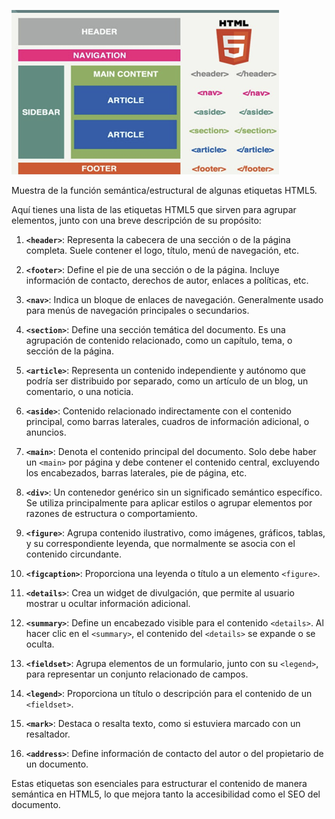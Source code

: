 ![Muestra de la función semántica/estructural de algunas etiquetas HTML5](image.png)

Muestra de la función semántica/estructural de algunas etiquetas HTML5.

Aquí tienes una lista de las etiquetas HTML5 que sirven para agrupar elementos, junto con una breve descripción de su propósito:

1. **`<header>`**: Representa la cabecera de una sección o de la página completa. Suele contener el logo, título, menú de navegación, etc.

2. **`<footer>`**: Define el pie de una sección o de la página. Incluye información de contacto, derechos de autor, enlaces a políticas, etc.

3. **`<nav>`**: Indica un bloque de enlaces de navegación. Generalmente usado para menús de navegación principales o secundarios.

4. **`<section>`**: Define una sección temática del documento. Es una agrupación de contenido relacionado, como un capítulo, tema, o sección de la página.

5. **`<article>`**: Representa un contenido independiente y autónomo que podría ser distribuido por separado, como un artículo de un blog, un comentario, o una noticia.

6. **`<aside>`**: Contenido relacionado indirectamente con el contenido principal, como barras laterales, cuadros de información adicional, o anuncios.

7. **`<main>`**: Denota el contenido principal del documento. Solo debe haber un `<main>` por página y debe contener el contenido central, excluyendo los encabezados, barras laterales, pie de página, etc.

8. **`<div>`**: Un contenedor genérico sin un significado semántico específico. Se utiliza principalmente para aplicar estilos o agrupar elementos por razones de estructura o comportamiento.

9. **`<figure>`**: Agrupa contenido ilustrativo, como imágenes, gráficos, tablas, y su correspondiente leyenda, que normalmente se asocia con el contenido circundante.

10. **`<figcaption>`**: Proporciona una leyenda o título a un elemento `<figure>`.

11. **`<details>`**: Crea un widget de divulgación, que permite al usuario mostrar u ocultar información adicional.

12. **`<summary>`**: Define un encabezado visible para el contenido `<details>`. Al hacer clic en el `<summary>`, el contenido del `<details>` se expande o se oculta.

13. **`<fieldset>`**: Agrupa elementos de un formulario, junto con su `<legend>`, para representar un conjunto relacionado de campos.

14. **`<legend>`**: Proporciona un título o descripción para el contenido de un `<fieldset>`.

15. **`<mark>`**: Destaca o resalta texto, como si estuviera marcado con un resaltador.

16. **`<address>`**: Define información de contacto del autor o del propietario de un documento.

Estas etiquetas son esenciales para estructurar el contenido de manera semántica en HTML5, lo que mejora tanto la accesibilidad como el SEO del documento.